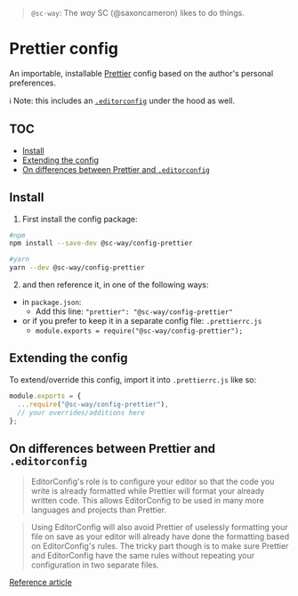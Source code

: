 > `@sc-way`: The *way* SC (@saxoncameron) likes to do things.

# Prettier config

An importable, installable [Prettier](https://prettier.io/) config based on the author's personal preferences.

ℹ️ Note: this includes an [`.editorconfig`](https://editorconfig.org/) under the hood as well.

## TOC

<!-- START doctoc generated TOC please keep comment here to allow auto update -->
<!-- DON'T EDIT THIS SECTION, INSTEAD RE-RUN doctoc TO UPDATE -->

- [Install](#install)
- [Extending the config](#extending-the-config)
- [On differences between Prettier and `.editorconfig`](#on-differences-between-prettier-and-editorconfig)

<!-- END doctoc generated TOC please keep comment here to allow auto update -->

## Install

1. First install the config package:

```sh
#npm
npm install --save-dev @sc-way/config-prettier

#yarn
yarn --dev @sc-way/config-prettier

```

2. and then reference it, in one of the following ways:
- in `package.json`:
	- Add this line: `"prettier": "@sc-way/config-prettier"`
- or if you prefer to keep it in a separate config file: `.prettierrc.js`
	- `module.exports = require("@sc-way/config-prettier");`

## Extending the config

To extend/override this config, import it into `.prettierrc.js` like so:

```js
module.exports = {
  ...require("@sc-way/config-prettier"),
  // your overrides/additions here
};

```

## On differences between Prettier and `.editorconfig`

> EditorConfig's role is to configure your editor so that the code you write is already formatted while Prettier will format your already written code. This allows EditorConfig to be used in many more languages and projects than Prettier.

>Using EditorConfig will also avoid Prettier of uselessly formatting your file on save as your editor will already have done the formatting based on EditorConfig's rules. The tricky part though is to make sure Prettier and EditorConfig have the same rules without repeating your configuration in two separate files.

[Reference article](https://blog.theodo.com/2019/08/why-you-should-use-eslint-prettier-and-editorconfig-together/)
